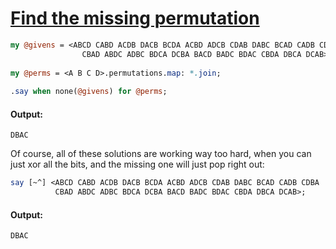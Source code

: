 [1]: https://rosettacode.org/wiki/Find_the_missing_permutation

# [Find the missing permutation][1]

```perl
my @givens = <ABCD CABD ACDB DACB BCDA ACBD ADCB CDAB DABC BCAD CADB CDBA
                CBAD ABDC ADBC BDCA DCBA BACD BADC BDAC CBDA DBCA DCAB>;
 
my @perms = <A B C D>.permutations.map: *.join;
 
.say when none(@givens) for @perms;
```

#### Output:
```
DBAC
```


Of course, all of these solutions are working way too hard,
when you can just xor all the bits,
and the missing one will just pop right out:

```perl
say [~^] <ABCD CABD ACDB DACB BCDA ACBD ADCB CDAB DABC BCAD CADB CDBA
          CBAD ABDC ADBC BDCA DCBA BACD BADC BDAC CBDA DBCA DCAB>;
```

#### Output:
```
DBAC
```